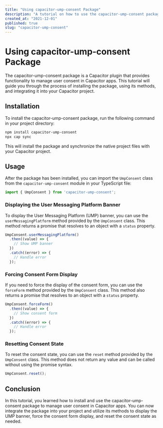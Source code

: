 ```yaml
---
title: "Using capacitor-ump-consent Package"
description: "A tutorial on how to use the capacitor-ump-consent package to manage user consent in Capacitor apps."
created_at: "2021-12-01"
published: true
slug: "capacitor-ump-consent"
---
```


# Using capacitor-ump-consent Package

The capacitor-ump-consent package is a Capacitor plugin that provides functionality to manage user consent in Capacitor apps. This tutorial will guide you through the process of installing the package, using its methods, and integrating it into your Capacitor project.

## Installation

To install the capacitor-ump-consent package, run the following command in your project directory:

```bash
npm install capacitor-ump-consent
npx cap sync
```

This will install the package and synchronize the native project files with your Capacitor project.

## Usage

After the package has been installed, you can import the `UmpConsent` class from the `capacitor-ump-consent` module in your TypeScript file:

```ts
import { UmpConsent } from 'capacitor-ump-consent';
```

### Displaying the User Messaging Platform Banner

To display the User Messaging Platform (UMP) banner, you can use the `userMessagingPlatform` method provided by the `UmpConsent` class. This method returns a promise that resolves to an object with a `status` property.

```ts
UmpConsent.userMessagingPlatform()
  .then((value) => {
    // Show UMP banner
  })
  .catch((error) => {
    // Handle error
  });
```

### Forcing Consent Form Display

If you need to force the display of the consent form, you can use the `forceForm` method provided by the `UmpConsent` class. This method also returns a promise that resolves to an object with a `status` property.

```ts
UmpConsent.forceForm()
  .then((value) => {
    // Show consent form
  })
  .catch((error) => {
    // Handle error
  });
```

### Resetting Consent State

To reset the consent state, you can use the `reset` method provided by the `UmpConsent` class. This method does not return any value and can be called without using the promise syntax.

```ts
UmpConsent.reset();
```

## Conclusion

In this tutorial, you learned how to install and use the capacitor-ump-consent package to manage user consent in Capacitor apps. You can now integrate the package into your project and utilize its methods to display the UMP banner, force the consent form display, and reset the consent state as needed.